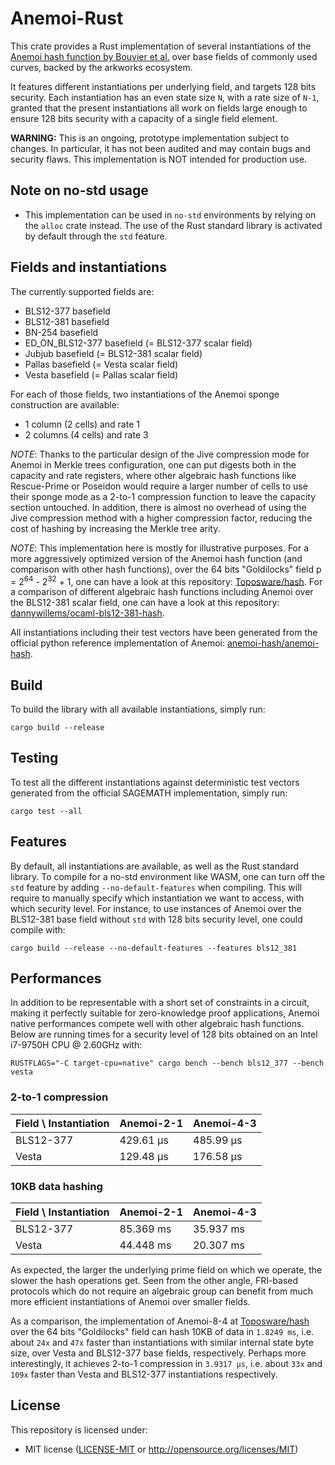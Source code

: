 # Anemoi-Rust

This crate provides a Rust implementation of several instantiations of the [Anemoi hash function by Bouvier et al.](https://eprint.iacr.org/2022/840.pdf) over base fields of commonly used curves, backed by the arkworks ecosystem.

It features different instantiations per underlying field, and targets 128 bits security. Each instantiation has an even state size `N`, with a rate size of `N-1`, granted that the present instantiations all work on fields
large enough to ensure 128 bits security with a capacity of a single field element.

**WARNING:** This is an ongoing, prototype implementation subject to changes. In particular, it has not been audited and may contain bugs and security flaws. This implementation is NOT intended for production use.

## Note on no-std usage

* This implementation can be used in `no-std` environments by relying on the `alloc` crate instead. The use of the Rust standard library is activated by default through the `std` feature.

## Fields and instantiations

The currently supported fields are:

* BLS12-377 basefield
* BLS12-381 basefield
* BN-254 basefield
* ED_ON_BLS12-377 basefield (= BLS12-377 scalar field)
* Jubjub basefield (= BLS12-381 scalar field)
* Pallas basefield (= Vesta scalar field)
* Vesta basefield (= Pallas scalar field)

For each of those fields, two instantiations of the Anemoi sponge construction are available:

* 1 column (2 cells) and rate 1
* 2 columns (4 cells) and rate 3

*NOTE*: Thanks to the particular design of the Jive compression mode for Anemoi in Merkle trees configuration, one can put digests both in the capacity and rate registers, where other algebraic hash functions like Rescue-Prime or Poseidon would require a larger number of cells to use their sponge mode as a 2-to-1 compression function to leave the capacity section untouched. In addition, there is almost no overhead of using the Jive compression method with a higher compression factor, reducing the cost of hashing by increasing the Merkle tree arity.

*NOTE*: This implementation here is mostly for illustrative purposes. For a more aggressively optimized version of the Anemoi hash function (and comparison with other hash functions), over the 64 bits "Goldilocks" field
p = 2<sup>64</sup> - 2<sup>32</sup> + 1, one can have a look at this repository: [Toposware/hash](https://github.com/toposware/hash/tree/anemoi). For a comparison of different algebraic
hash functions including Anemoi over the BLS12-381 scalar field, one can have a look at this repository: [dannywillems/ocaml-bls12-381-hash](https://github.com/dannywillems/ocaml-bls12-381-hash).

All instantiations including their test vectors have been generated from the official python reference implementation of Anemoi: [anemoi-hash/anemoi-hash](https://github.com/anemoi-hash/anemoi-hash).

## Build

To build the library with all available instantiations, simply run:

```shell
cargo build --release
```

## Testing

To test all the different instantiations against deterministic test vectors generated from the official SAGEMATH implementation, simply run:

```shell
cargo test --all
```

## Features

By default, all instantiations are available, as well as the Rust standard library. To compile for a no-std environment like WASM, one can turn off the `std` feature
by adding `--no-default-features` when compiling. This will require to manually specify which instantiation we want to access, with which security level. For instance,
to use instances of Anemoi over the BLS12-381 base field without `std` with 128 bits security level, one could compile with:

```shell
cargo build --release --no-default-features --features bls12_381
```

## Performances

In addition to be representable with a short set of constraints in a circuit, making it perfectly suitable for zero-knowledge proof applications, Anemoi native performances compete well with other algebraic hash functions. Below are running times for a security level of 128 bits obtained on an Intel i7-9750H CPU @ 2.60GHz with:

```shell
RUSTFLAGS="-C target-cpu=native" cargo bench --bench bls12_377 --bench vesta
```

### 2-to-1 compression

| Field \ Instantiation | Anemoi-2-1 | Anemoi-4-3 |
| ----------- | ----------- | ----------- |
| BLS12-377 | 429.61 µs | 485.99 µs |
| Vesta | 129.48 µs | 176.58 µs |

### 10KB data hashing

| Field \ Instantiation | Anemoi-2-1 | Anemoi-4-3 |
| ----------- | ----------- | ----------- |
| BLS12-377 | 85.369 ms | 35.937 ms |
| Vesta | 44.448 ms | 20.307 ms |

As expected, the larger the underlying prime field on which we operate, the slower the hash operations get. Seen from the other angle,
FRI-based protocols which do not require an algebraic group can benefit from much more efficient instantiations of Anemoi over smaller fields.

As a comparison, the implementation of Anemoi-8-4 at [Toposware/hash](https://github.com/toposware/hash/tree/anemoi) over the 64 bits "Goldilocks"
field can hash 10KB of data in `1.8249 ms`, i.e. about `24x` and `47x` faster than instantiations with similar internal state byte size,
over Vesta and BLS12-377 base fields, respectively. Perhaps more interestingly, it achieves 2-to-1 compression in `3.9317 µs`, i.e. about
`33x` and `109x` faster than Vesta and BLS12-377 instantiations respectively.

## License

This repository is licensed under:

* MIT license ([LICENSE-MIT](LICENSE-MIT) or <http://opensource.org/licenses/MIT>)

